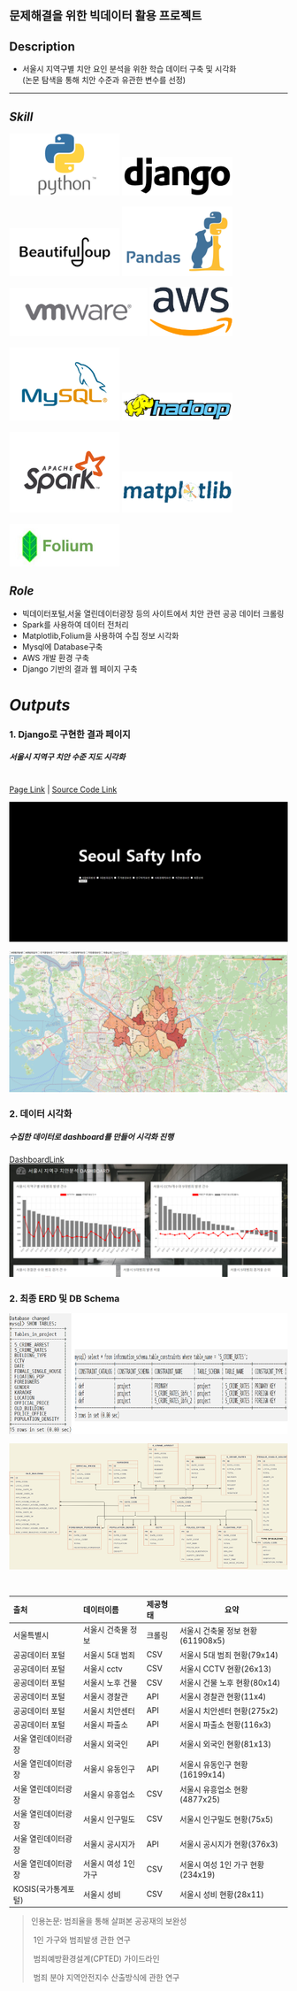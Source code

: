 ## 문제해결을 위한 빅데이터 활용 프로젝트

## Description

- 서울시 지역구별 치안 요인 분석을 위한 학습 데이터 구축 및 시각화
<br>(논문 탐색을 통해 치안 수준과 유관한 변수를 선정)


***
## ***Skill***

<div>
<img src='README.assets/Python-Symbol.png' width=200px>
<img src='README.assets/django.png' width=200px>
<br></br>
<img src='README.assets/bs.png' width=200px>
<img src='README.assets/pandas.jpeg' width=200px>
<br></br>
<!-- <br></br> -->
<img src='README.assets/vmware.jpeg' width=250px>
<img src='README.assets/aws.png' width=150px>
<br></br>
<!-- <br></br> -->
<img src='README.assets/mysql.png' width=200px>
<img src='README.assets/hadoop.png' width=200px>
<br></br>
<img src='README.assets/spark.png' width=200px>
<img src='README.assets/matplotlib.png' width=200px>
<br></br>
<img src='README.assets/folium.png' width=200px>
</span>
</div>






## ***Role***

- 빅데이터포털,서울 열린데이터광장 등의 사이트에서 치안 관련 공공 데이터 크롤링
- Spark를 사용하여 데이터 전처리
- Matplotlib,Folium을 사용하여 수집 정보 시각화
- Mysql에 Database구축
- AWS 개발 환경 구축
- Django 기반의 결과 웹 페이지 구축

# ***Outputs***

### **1. Django로 구현한 결과 페이지**                   

##### 서울시 지역구 치안 수준 지도 시각화


​    
[Page Link](http://13.209.117.128:8000) | [Source Code Link](https://github.com/ankiyong/safety_project/tree/master/5.D_jango/data_django)
​    

![README.assets/seoul.png](README.assets/seoul.png)

![README.assets/map.png](README.assets/map.png)


### **2. 데이터 시각화**

  ##### 수집한 데이터로 dashboard를 만들어 시각화 진행

   [DashboardLink](http://13.209.117.128:8000/dash)
![dashboard](Readme.assets/dash.png) 
 
    

### **2. 최종 ERD 및 DB Schema**

![image-20211201101419553](Readme.assets/image-20211201101419553.png)

![image-20211201101358736](Readme.assets/image-20211201101358736.png)





​	

| **출처**            | **데이터이름**       | **제공형태** | **요약**                          |
| :------------------ | :------------------- | :----------- | --------------------------------- |
| 서울특별시          | 서울시 건축물 정보   | 크롤링       | 서울시 건축물 정보 현황(611908x5) |
| 공공데이터 포털     | 서울시 5대 범죄      | CSV          | 서울시 5대 범죄 현황(79x14)       |
| 공공데이터 포털     | 서울시 cctv          | CSV          | 서울시 CCTV 현황(26x13)           |
| 공공데이터 포털     | 서울시 노후 건물     | CSV          | 서울시 건물 노후 현황(80x14)      |
| 공공데이터 포털     | 서울시 경찰관        | API          | 서울시 경찰관 현황(11x4)          |
| 공공데이터 포털     | 서울시  치안센터     | API          | 서울시 치안센터 현황(275x2)       |
| 공공데이터 포털     | 서울시 파출소        | API          | 서울시 파출소 현황(116x3)         |
| 서울 열린데이터광장 | 서울시 외국인        | API          | 서울시 외국인 현황(81x13)         |
| 서울 열린데이터광장 | 서울시 유동인구      | API          | 서울시 유동인구 현황(16199x14)    |
| 서울 열린데이터광장 | 서울시 유흥업소      | CSV          | 서울시 유흥업소 현황(4877x25)     |
| 서울 열린데이터광장 | 서울시 인구밀도      | CSV          | 서울시 인구밀도 현황(75x5)        |
| 서울 열린데이터광장 | 서울시 공시지가      | API          | 서울시 공시지가 현황(376x3)       |
| 서울 열린데이터광장 | 서울시 여성 1인 가구 | CSV          | 서울시 여성 1인 가구 현황(234x19) |
| KOSIS(국가통계포털) | 서울시 성비          | CSV          | 서울시 성비 현황(28x11)           |

> 인용논문: 범죄율을 통해 살펴본 공공재의 보완성
>
> ​				 1인 가구와 범죄발생 관한 연구
>
> ​				 범죄예방환경설계(CPTED) 가이드라인
>
> ​				 범죄 분야 지역안전지수 산출방식에 관한 연구
